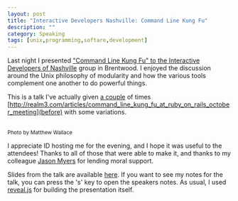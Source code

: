 ```yaml
---
layout: post
title: "Interactive Developers Nashville: Command Line Kung Fu"
description: ""
category: Speaking
tags: [unix,programming,softare,development]
---
```


Last night I presented ["Command Line Kung Fu" to the Interactive Developers of
Nashville](http://www.meetup.com/interactivedev/events/135589052/) group in Brentwood. I enjoyed the discussion around the Unix
philosophy of modularity and how the various tools complement one another to do
powerful things.

This is a talk I've actually given [a couple](http://realm3.com/articles/nyphp_presentation_-_become_a_bash_ninja)
of times [http://realm3.com/articles/command_line_kung_fu_at_ruby_on_rails_october_meeting](before) with
some variations.

<div class="pull-right span4">
<br/>
<small>Photo by Matthew Wallace</small>
</div>

I appreciate ID hosting me for the evening, and I hope it was useful to the
attendees! Thanks to all of those that were able to make it, and thanks to my
colleague [Jason Myers](http://www.jasonamyers.com/) for lending moral support.

Slides from the talk are available
[here](http://dailytechnology.net/talk-cli-intro/?theme=sky). If you want to
see my notes for the talk, you can press the 's' key to open the speakers
notes. As usual, I used [reveal.js](https://github.com/hakimel/reveal.js) for
building the presentation itself.

